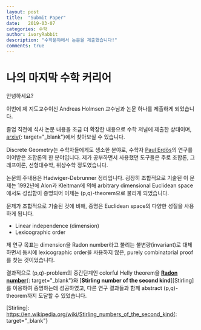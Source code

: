```yaml
---	
layout: post	
title:  "Submit Paper"	
date:   2019-03-07	
categories: 수학
author: ivoryRabbit
description: "수학분야에서 논문을 제출했습니다!"
comments: true
---	
```


# 나의 마지막 수학 커리어

안녕하세요?

이번에 제 지도교수이신 Andreas Holmsen 교수님과 논문 하나를 제출하게 되었습니다.	

졸업 직전에 석사 논문 내용을 조금 더 확장한 내용으로 수학 저널에 제출한 상태이며, [arxiv][arxiv]{: target="_blank"}에서 찾아보실 수 있습니다.	

Discrete Geometry는 수학자들에게도 생소한 분야로, 수학자 [Paul Erdős][Erdos]의 연구를 이어받은 조합론의 한 분야입니다. 제가 공부하면서 사용했던 도구들은 주로 조합론, 그래프이론, 선형대수학, 위상수학 정도였습니다.	

논문의 주내용은 Hadwiger-Debrunner 정리입니다. 굉장히 조합적으로 기술된 이 문제는 1992년에 Alon과 Kleitman에 의해 arbitrary dimensional Euclidean space에서도 성립함이  증명되어 이제는 (p,q)-theorem으로 불리게 되었습니다.	

문제가 조합적으로 기술된 것에 비해, 증명은 Euclidean space의 다양한 성질을 사용하게 됩니다.	
- Linear independence (dimension)
- Lexicographic order

제 연구 목표는 dimension을 Radon number라고 불리는 불변량(invariant)로 대체하면서 동시에 lexicographic order을 사용하지 않은, purely combinatorial proof를 찾는 것이었습니다.	

결과적으로 (p,q)-problem의 중간단계인 colorful Helly theorem을 [**Radon number**][Radon]{: target="_blank"}와 [**Stirling number of the second kind**][Stirling]를 이용하여 증명하는데 성공하였고, 다른 연구 결과들과 함께 abstract (p,q)-theorem까지 도달할 수 있었습니다.

[arxiv]: https://arxiv.org/abs/1903.01068
[Erdos]: https://en.wikipedia.org/wiki/Paul_Erd%C5%91s
[Radon]: https://en.wikipedia.org/wiki/Radon%27s_theorem
[Stirling]: https://en.wikipedia.org/wiki/Stirling_numbers_of_the_second_kind{: target="_blank"}
